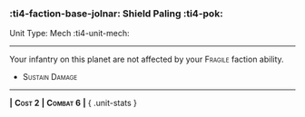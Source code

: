 ### :ti4-faction-base-jolnar: **Shield Paling** :ti4-pok:

Unit Type: Mech :ti4-unit-mech:

---

Your infantry on this planet are not affected by your <span style="font-variant:small-caps;">Fragile</span> faction ability.

* <span style="font-variant:small-caps;">Sustain Damage</span> 

---

__|__ <span style="font-variant:small-caps;white-space: nowrap;">**Cost 2**</span> __|__ <span style="font-variant:small-caps;white-space: nowrap;">**Combat 6**</span> __|__
{ .unit-stats }
